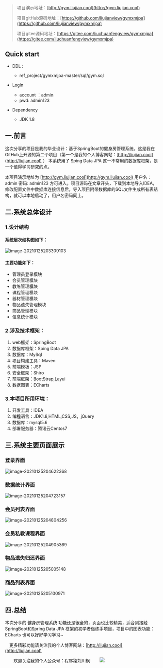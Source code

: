 > 项目演示地址：[http://gym.liujian.cool](http://gym.liujian.cool)
>
> 项目gitHub源码地址：[https://github.com/liujianview/gymxmjpa](https://github.com/liujianview/gymxmjpa)
>
> 项目gitee源码地址：[https://gitee.com/liuchuanfengview/gymxmjpa](https://gitee.com/liuchuanfengview/gymxmjpa)
>

## Quick start

- DDL :
	- ref_project/gymxmjpa-master/sql/gym.sql

- Login
	- account ：admin 
	- pwd: admin123

- Dependency
	- JDK 1.8
	

## 一.前言

这次分享的项目是我的毕业设计：基于SpringBoot的健身房管理系统。这是我在GitHub上开源的第二个项目（第一个是我的个人博客网站：[http://liujian.cool](http://liujian.cool) ） 本系统用了 Sping Data JPA 这一不常用的数据库框架，是一个值得学习研究的点。

本项目演示地址为 [http://gym.liujian.cool](http://gym.liujian.cool)  用户名：admin 密码: admin123  方可进入。项目源码在文章开头，下载到本地导入IDEA，修改配置文件中数据库连接信息后，导入项目附带数据库的SQL文件生成所有表结构，就可以本地启动了，用户名密码同上。

## 二.系统总体设计

### 1.设计结构

#### 系统层次结构图如下：

![image-20210125203309103](https://img-blog.csdnimg.cn/img_convert/990c3343746b222872d041334d8d1cb9.png)

#### 主要功能如下：

- 管理员登录模块
- 会员管理模块
- 教练管理模块
- 课程管理模块
- 器材管理模块
- 物品遗失管理模块
- 商品管理模块
- 信息统计模块

### 2.涉及技术框架：

1. web框架：SpringBoot
2. 数据库框架：Sping Data JPA
3. 数据库：MySql
4. 项目构建工具：Maven
5. 前端模板：JSP
6. 安全框架：Shiro
7. 前端框架：BootStrap,Layui
8. 数据图表：ECharts

### 3.本项目所用环境：

1. 开发工具：IDEA
2. 编程语言：JDK1.8,HTML,CSS,JS，jQuery
3. 数据库：mysql5.6
4. 部署服务器：腾讯云Centos7

## 三.系统主要页面展示

### 登录界面

![image-20210125204622368](https://img-blog.csdnimg.cn/img_convert/da5d76a1ede727f01502886b56ddfb38.png)

### 数据统计界面

![image-20210125204723157](https://img-blog.csdnimg.cn/img_convert/372a2ba7ebce12d48cce9088eeb054a4.png)

### 会员列表界面

![image-20210125204804256](https://img-blog.csdnimg.cn/img_convert/9d7f61a0d92d5687fc7c27f2a9370cc1.png)

### 会员私教课程界面

![image-20210125204905369](https://img-blog.csdnimg.cn/img_convert/befa00e056959117974ec2eef8681c21.png)

### 物品遗失归还界面

![image-20210125205005148](https://img-blog.csdnimg.cn/img_convert/f96c6344c6bfd7c1d2e76e39d1d33a6b.png)

### 商品列表界面

![image-20210125205100971](https://img-blog.csdnimg.cn/img_convert/bf7a74da109829fe505356369a1550fe.png)

## 四.总结

本次分享的 健身房管理系统 功能还是很全的，页面也比较精美，适合刚接触SpringBoot和Spring Data JPA 框架的初学者做练手项目，项目中的图表功能：ECharts 也可以好好学习学习~

&emsp;更多精彩功能请关注我的个人博客网站：[http://liujian.cool](http://liujian.cool)

&emsp;&emsp;欢迎关注我的个人公众号：程序猿刘川枫
&emsp;&emsp;![](https://img-blog.csdnimg.cn/img_convert/1944436507a30c7c8541bcc5e4b75969.png)
